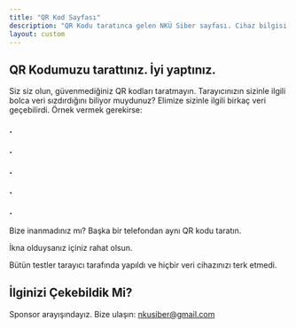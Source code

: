 ```yaml
---
title: "QR Kod Sayfası"
description: "QR Kodu taratınca gelen NKÜ Siber sayfası. Cihaz bilgisi içerir."
layout: custom
---
```


## QR Kodumuzu tarattınız. İyi yaptınız.
Siz siz olun, güvenmediğiniz QR kodları taratmayın.
Tarayıcınızın sizinle ilgili bolca veri sızdırdığını biliyor muydunuz?
Elimize sizinle ilgili birkaç veri geçebilirdi.
Örnek vermek gerekirse:

<big>
<b>
<p id="p1">.</p>
<p id="p2">.</p>
<p id="p3">.</p>
<p id="p4">.</p>
<p id="p5">.</p>
</b>
</big>

Bize inanmadınız mı? Başka bir telefondan aynı QR kodu taratın.

İkna olduysanız içiniz rahat olsun.

Bütün testler tarayıcı tarafında yapıldı ve hiçbir veri cihazınızı terk etmedi.

<script type="module">
  console.log("test1");
  import BrowserDetector from 'https://cdn.jsdelivr.net/npm/browser-dtector/dist/browser-dtector.js';

  const detector = new BrowserDetector(window.navigator.userAgent);
  const ua = detector.parseUserAgent();
  console.log(ua);

  if (ua.isAndroid)
    var mobilcihaz = "Android Grup";
  else if (ua.isWebkit)
    var mobilcihaz = "iPhone";
  else
    var mobilcihaz = "Emin olamadık...";

  if (ua.platform.match(/iphone/i))
    var mobilos = "iOS";
  else
    var mobilos = ua.platform;

document.getElementById("p1").innerHTML = "Tarayıcı: " + ua.name;
document.getElementById("p2").innerHTML = "Telefon Tipi: " + mobilcihaz;
document.getElementById("p3").innerHTML = "İşletim Sistemi: " + mobilos;
document.getElementById("p4").innerHTML = "Saat Dilimi: " + Intl.DateTimeFormat().resolvedOptions().timeZone;
document.getElementById("p5").innerHTML = "Diller: " + navigator.languages;
</script>



## İlginizi Çekebildik Mi?
Sponsor arayışındayız.
Bize ulaşın: nkusiber@gmail.com

